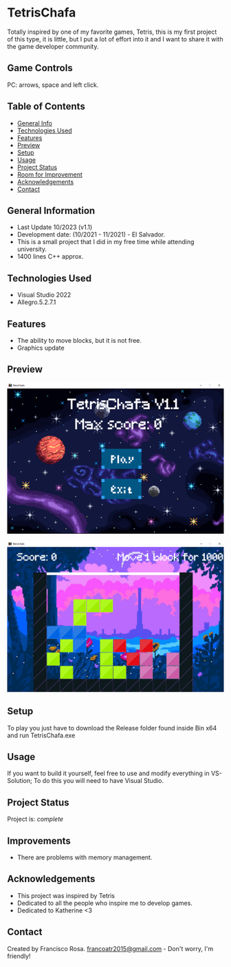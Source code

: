 # TetrisChafa
Totally inspired by one of my favorite games, Tetris, this is my first project of this type, it is little, but I put a lot of effort into it and
I want to share it with the game developer community.

## Game Controls
PC: arrows, space and left click.

## Table of Contents
* [General Info](#general-information)
* [Technologies Used](#technologies-used)
* [Features](#features)
* [Preview](#preview)
* [Setup](#setup)
* [Usage](#usage)
* [Project Status](#project-status)
* [Room for Improvement](#room-for-improvement)
* [Acknowledgements](#acknowledgements)
* [Contact](#contact)


## General Information
- Last Update 10/2023 (v1.1)
- Development date: (10/2021 - 11/2021) - El Salvador.
- This is a small project that I did in my free time while attending university.
- 1400 lines C++ approx.


## Technologies Used
- Visual Studio 2022
- Allegro.5.2.7.1


## Features
- The ability to move blocks, but it is not free.
- Graphics update


## Preview
![Preview](./img/preview1.png)

![Preview](./img/preview2.png)


## Setup
To play you just have to download the Release folder found inside Bin x64 and run TetrisChafa.exe

## Usage
If you want to build it yourself, feel free to use and modify everything in VS-Solution; To do this you will need to have Visual Studio.


## Project Status
Project is: _complete_


## Improvements
- There are problems with memory management.


## Acknowledgements
- This project was inspired by Tetris
- Dedicated to all the people who inspire me to develop games.
- Dedicated to Katherine <3


## Contact
Created by Francisco Rosa.
<a href="mailto:francoatr2015@gmail.com">francoatr2015@gmail.com</a> - Don't worry, I'm friendly!
